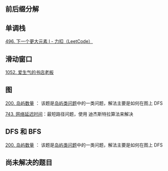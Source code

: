 ## 前后缀分解





## 单调栈

[496. 下一个更大元素 I - 力扣（LeetCode）](https://leetcode.cn/problems/next-greater-element-i/submissions/528626883/)





## 滑动窗口

[1052. 爱生气的书店老板](https://leetcode.cn/problems/grumpy-bookstore-owner/submissions/526349960/?envType=daily-question&envId=2024-04-23)





## 图

[200. 岛屿数量](https://leetcode.cn/problems/number-of-islands/description/) ： 该题是[岛屿类问题](https://leetcode.cn/problems/number-of-islands/solutions/211211/dao-yu-lei-wen-ti-de-tong-yong-jie-fa-dfs-bian-li-)中的一类问题，解法主要是如何在图上 DFS

[743. 网络延迟时间](https://leetcode.cn/problems/network-delay-time/description/)：最短路径问题，使用 迪杰斯特拉算法来解决





## DFS 和 BFS

[200. 岛屿数量](https://leetcode.cn/problems/number-of-islands/description/) ： 该题是[岛屿类问题](https://leetcode.cn/problems/number-of-islands/solutions/211211/dao-yu-lei-wen-ti-de-tong-yong-jie-fa-dfs-bian-li-)中的一类问题，解法主要是如何在图上 DFS





## 尚未解决的题目

